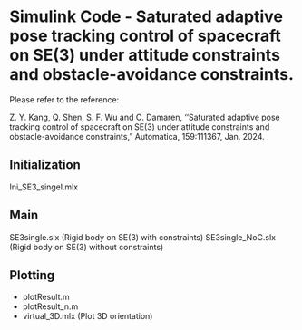# Simulink Code - Saturated adaptive pose tracking control of spacecraft on SE(3) under attitude constraints and obstacle-avoidance constraints.

Please refer to the reference: 

Z. Y. Kang, Q. Shen, S. F. Wu and C. Damaren, ‘‘Saturated adaptive pose tracking control of spacecraft on SE(3) under attitude constraints and obstacle-avoidance constraints,” Automatica, 159:111367, Jan. 2024.

## Initialization
Ini_SE3_singel.mlx

## Main 
SE3single.slx   (Rigid body on SE(3) with constraints)
SE3single_NoC.slx  (Rigid body on SE(3) without constraints)


## Plotting
- plotResult.m
- plotResult_n.m   
- virtual_3D.mlx    (Plot 3D orientation)


